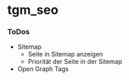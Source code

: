 # tgm_seo

### ToDos

* Sitemap
  * Seite in Sitemap anzeigen
  * Priorität der Seite in der Sitemap
* Open Graph Tags